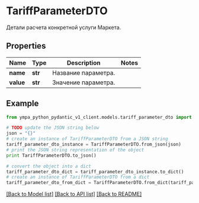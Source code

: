 # TariffParameterDTO

Детали расчета конкретной услуги Маркета.

## Properties
Name | Type | Description | Notes
------------ | ------------- | ------------- | -------------
**name** | **str** | Название параметра. | 
**value** | **str** | Значение параметра. | 

## Example

```python
from ympa_python_pydantic_v1_client.models.tariff_parameter_dto import TariffParameterDTO

# TODO update the JSON string below
json = "{}"
# create an instance of TariffParameterDTO from a JSON string
tariff_parameter_dto_instance = TariffParameterDTO.from_json(json)
# print the JSON string representation of the object
print TariffParameterDTO.to_json()

# convert the object into a dict
tariff_parameter_dto_dict = tariff_parameter_dto_instance.to_dict()
# create an instance of TariffParameterDTO from a dict
tariff_parameter_dto_from_dict = TariffParameterDTO.from_dict(tariff_parameter_dto_dict)
```
[[Back to Model list]](../README.md#documentation-for-models) [[Back to API list]](../README.md#documentation-for-api-endpoints) [[Back to README]](../README.md)


